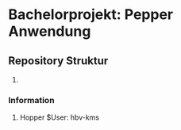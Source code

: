 # Bachelorprojekt: Pepper Anwendung

## Repository Struktur

1.

### Information

1. Hopper $User: hbv-kms
